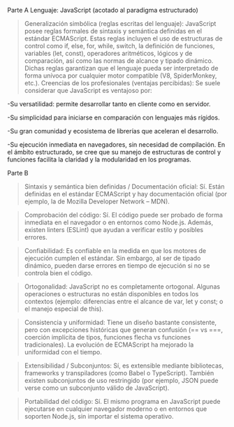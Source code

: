 Parte A
Lenguaje: JavaScript (acotado al paradigma estructurado)
>Generalización simbólica (reglas escritas del lenguaje):
 JavaScript posee reglas formales de sintaxis y semántica definidas en el estándar ECMAScript. Estas reglas incluyen el uso de estructuras de control como if, else, for, while, switch, la definición de funciones, variables (let, const), operadores aritméticos, lógicos y de comparación, así como las normas de alcance y tipado dinámico. Dichas reglas garantizan que el lenguaje pueda ser interpretado de forma unívoca por cualquier motor compatible (V8, SpiderMonkey, etc.).
>Creencias de los profesionales (ventajas percibidas):
 Se suele considerar que JavaScript es ventajoso por:

-Su versatilidad: permite desarrollar tanto en cliente como en servidor.

-Su simplicidad para iniciarse en comparación con lenguajes más rígidos.

-Su gran comunidad y ecosistema de librerías que aceleran el desarrollo.

-Su ejecución inmediata en navegadores, sin necesidad de compilación.
 En el ámbito estructurado, se cree que su manejo de estructuras de control y funciones facilita la claridad y la modularidad en los programas.

Parte B
>Sintaxis y semántica bien definidas / Documentación oficial:
 Sí. Están definidas en el estándar ECMAScript y hay documentación oficial (por ejemplo, la de Mozilla Developer Network – MDN).

>Comprobación del código:
 Sí. El código puede ser probado de forma inmediata en el navegador o en entornos como Node.js. Además, existen linters (ESLint) que ayudan a verificar estilo y posibles errores.

>Confiabilidad:
 Es confiable en la medida en que los motores de ejecución cumplen el estándar. Sin embargo, al ser de tipado dinámico, pueden darse errores en tiempo de ejecución si no se controla bien el código.

>Ortogonalidad:
 JavaScript no es completamente ortogonal. Algunas operaciones o estructuras no están disponibles en todos los contextos (ejemplo: diferencias entre el alcance de var, let y const; o el manejo especial de this).

>Consistencia y uniformidad:
 Tiene un diseño bastante consistente, pero con excepciones históricas que generan confusión (== vs ===, coerción implícita de tipos, funciones flecha vs funciones tradicionales). La evolución de ECMAScript ha mejorado la uniformidad con el tiempo.

>Extensibilidad / Subconjuntos:
 Sí, es extensible mediante bibliotecas, frameworks y transpiladores (como Babel o TypeScript). También existen subconjuntos de uso restringido (por ejemplo, JSON puede verse como un subconjunto válido de JavaScript).

>Portabilidad del código:
 Sí. El mismo programa en JavaScript puede ejecutarse en cualquier navegador moderno o en entornos que soporten Node.js, sin importar el sistema operativo.
